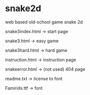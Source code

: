# snake2d
web based old-school game snake 2d

snake3index.html -> start page

snake3.html -> easy game

snake3hard.html -> hard game

instruction.html -> instruction page

snakeerror.html -> (not used) 404 page

readme.txt -> license to font

Famirids.ttf -> font

